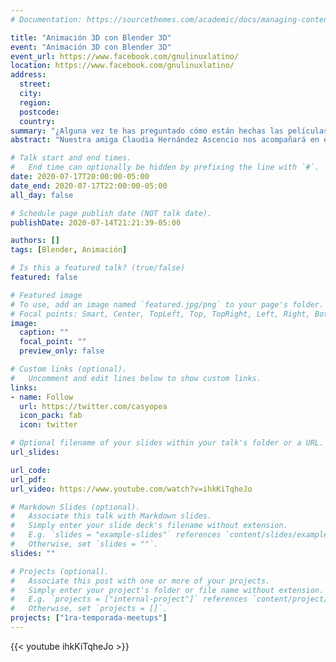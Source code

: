 ```yaml
---
# Documentation: https://sourcethemes.com/academic/docs/managing-content/

title: "Animación 3D con Blender 3D"
event: "Animación 3D con Blender 3D"
event_url: https://www.facebook.com/gnulinuxlatino/
location: https://www.facebook.com/gnulinuxlatino/
address:
  street:
  city:
  region:
  postcode:
  country:
summary: "¿Alguna vez te has preguntado cómo están hechas las películas de Shrek? "
abstract: "Nuestra amiga Claudia Hernández Ascencio nos acompañará en el 7mo Meetup para mostrar los mejores secretos de Blender para hacer animación 3D 👨‍💻."

# Talk start and end times.
#   End time can optionally be hidden by prefixing the line with `#`.
date: 2020-07-17T20:00:00-05:00
date_end: 2020-07-17T22:00:00-05:00
all_day: false

# Schedule page publish date (NOT talk date).
publishDate: 2020-07-14T21:21:39-05:00

authors: []
tags: [Blender, Animación]

# Is this a featured talk? (true/false)
featured: false

# Featured image
# To use, add an image named `featured.jpg/png` to your page's folder.
# Focal points: Smart, Center, TopLeft, Top, TopRight, Left, Right, BottomLeft, Bottom, BottomRight.
image:
  caption: ""
  focal_point: ""
  preview_only: false

# Custom links (optional).
#   Uncomment and edit lines below to show custom links.
links:
- name: Follow
  url: https://twitter.com/casyopea
  icon_pack: fab
  icon: twitter

# Optional filename of your slides within your talk's folder or a URL.
url_slides:

url_code:
url_pdf:
url_video: https://www.youtube.com/watch?v=ihkKiTqheJo

# Markdown Slides (optional).
#   Associate this talk with Markdown slides.
#   Simply enter your slide deck's filename without extension.
#   E.g. `slides = "example-slides"` references `content/slides/example-slides.md`.
#   Otherwise, set `slides = ""`.
slides: ""

# Projects (optional).
#   Associate this post with one or more of your projects.
#   Simply enter your project's folder or file name without extension.
#   E.g. `projects = ["internal-project"]` references `content/project/deep-learning/index.md`.
#   Otherwise, set `projects = []`.
projects: ["1ra-temporada-meetups"]
---
```


{{< youtube ihkKiTqheJo >}}
